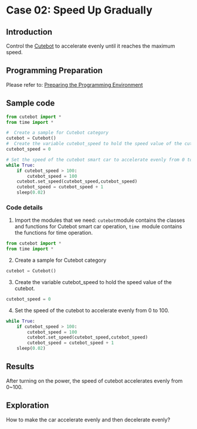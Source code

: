 # Case 02: Speed Up Gradually

## Introduction
Control the [Cutebot](https://shop.elecfreaks.com/products/elecfreaks-pico-ed-smart-cutebot-kit-with-pico-ed-board?_pos=2&_sid=40bbc85e4&_ss=r) to accelerate evenly until it reaches the maximum speed.
##  Programming Preparation
Please refer to: [Preparing the Programming Environment](http://www.elecfreaks.com/learn-en/pico-ed-kit/pico-ed-cutebot-kit/preparation-for-the-programming.html)
## Sample code
```python
from cutebot import *
from time import *

#  Create a sample for Cutebot category
cutebot = Cutebot()
#  Create the variable cutebot_speed to hold the speed value of the cutebot smart car
cutebot_speed = 0

# Set the speed of the cutebot smart car to accelerate evenly from 0 to 100
while True:
    if cutebot_speed > 100:
        cutebot_speed = 100
    cutebot.set_speed(cutebot_speed,cutebot_speed)
    cutebot_speed = cutebot_speed + 1
    sleep(0.02)
```
### Code details

1.  Import the modules that we need:  `cutebot`module contains the classes and functions for Cutebot smart car operation, `time `module contains the functions for time operation.
```python
from cutebot import *
from time import *
```

2.  Create a sample for Cutebot category
```python
cutebot = Cutebot()
```

3.  Create the variable cutebot_speed to hold the speed value of the cutebot.
```python
cutebot_speed = 0
```

4.  Set the speed of the cutebot to accelerate evenly from 0 to 100.
```python
while True:
    if cutebot_speed > 100:
        cutebot_speed = 100
        cutebot.set_speed(cutebot_speed,cutebot_speed)
        cutebot_speed = cutebot_speed + 1
    sleep(0.02)
```
## Results
After turning on the power, the speed of cutebot accelerates evenly from 0~100.
## Exploration
How to make the car accelerate evenly and then decelerate evenly?
